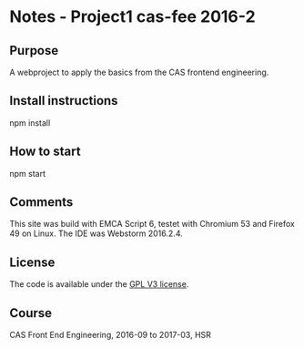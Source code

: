 # Notes - Project1 cas-fee 2016-2

## Purpose
A webproject to apply the basics from the CAS frontend engineering.

## Install instructions
npm install

## How to start
npm start

## Comments
This site was build with EMCA Script 6, testet with  Chromium 53 and Firefox 49 on Linux. The IDE was Webstorm 2016.2.4.

## License
The code is available under the [GPL V3 license](LICENSE).

## Course
CAS Front End Engineering, 2016-09 to 2017-03, HSR
